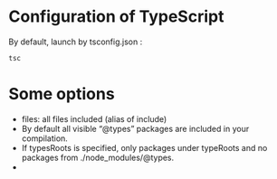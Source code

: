 # Configuration of TypeScript


By default, launch by tsconfig.json :

``` 
tsc
``` 

# Some options

+ files: all files included (alias of include)
+ By default all visible “@types” packages are included in your compilation.
+ If typesRoots is specified, only packages under typeRoots and no packages from ./node_modules/@types.
+ 